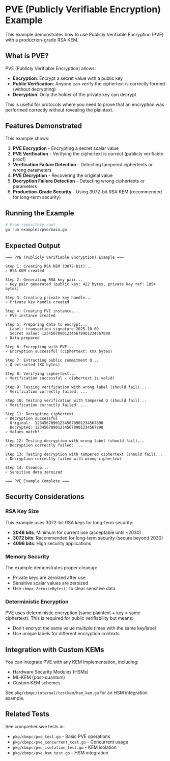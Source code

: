 # PVE (Publicly Verifiable Encryption) Example

This example demonstrates how to use Publicly Verifiable Encryption (PVE) with a production-grade RSA KEM.

## What is PVE?

PVE (Publicly Verifiable Encryption) allows:
- **Encryption**: Encrypt a secret value with a public key
- **Public Verification**: Anyone can verify the ciphertext is correctly formed (without decrypting)
- **Decryption**: Only the holder of the private key can decrypt

This is useful for protocols where you need to prove that an encryption was performed correctly without revealing the plaintext.

## Features Demonstrated

This example shows:

1. **PVE Encryption** - Encrypting a secret scalar value
2. **PVE Verification** - Verifying the ciphertext is correct (publicly verifiable proof)
3. **Verification Failure Detection** - Detecting tampered ciphertexts or wrong parameters
4. **PVE Decryption** - Recovering the original value
5. **Decryption Failure Detection** - Detecting wrong ciphertexts or parameters
6. **Production-Grade Security** - Using 3072-bit RSA KEM (recommended for long-term security)

## Running the Example

```bash
# From repository root
go run examples/pve/main.go
```

## Expected Output

```
=== PVE (Publicly Verifiable Encryption) Example ===

Step 1: Creating RSA KEM (3072-bit)...
✓ RSA KEM created

Step 2: Generating RSA key pair...
✓ Key pair generated (public key: 422 bytes, private key ref: 1854 bytes)

Step 3: Creating private key handle...
✓ Private key handle created

Step 4: Creating PVE instance...
✓ PVE instance created

Step 5: Preparing data to encrypt...
  Label: transaction-signature-2025-10-09
  Secret value: 123456789012345678901234567890
✓ Data prepared

Step 6: Encrypting with PVE...
✓ Encryption successful (ciphertext: XXX bytes)

Step 7: Extracting public commitment Q...
✓ Q extracted (XX bytes)

Step 8: Verifying ciphertext...
✓ Verification successful - ciphertext is valid!

Step 9: Testing verification with wrong label (should fail)...
✓ Verification correctly failed: ...

Step 10: Testing verification with tampered Q (should fail)...
✓ Verification correctly failed: ...

Step 11: Decrypting ciphertext...
✓ Decryption successful
  Original:  123456789012345678901234567890
  Decrypted: 123456789012345678901234567890
✓ Values match!

Step 12: Testing decryption with wrong label (should fail)...
✓ Decryption correctly failed: ...

Step 13: Testing decryption with tampered ciphertext (should fail)...
✓ Decryption correctly failed with wrong ciphertext

Step 14: Cleanup...
✓ Sensitive data zeroized

=== PVE Example Complete ===
```

## Security Considerations

### RSA Key Size

This example uses 3072-bit RSA keys for long-term security:
- **2048 bits**: Minimum for current use (acceptable until ~2030)
- **3072 bits**: Recommended for long-term security (secure beyond 2030)
- **4096 bits**: High security applications

### Memory Security

The example demonstrates proper cleanup:
- Private keys are zeroized after use
- Sensitive scalar values are zeroized
- Use `cbmpc.ZeroizeBytes()` to clear sensitive data

### Deterministic Encryption

PVE uses deterministic encryption (same plaintext + key = same ciphertext).
This is required for public verifiability but means:
- Don't encrypt the same value multiple times with the same key/label
- Use unique labels for different encryption contexts

## Integration with Custom KEMs

You can integrate PVE with any KEM implementation, including:
- Hardware Security Modules (HSMs)
- ML-KEM (post-quantum)
- Custom KEM schemes

See `pkg/cbmpc/internal/testkem/hsm_kem.go` for an HSM integration example.

## Related Tests

See comprehensive tests in:
- `pkg/cbmpc/pve_test.go` - Basic PVE operations
- `pkg/cbmpc/pve_concurrent_test.go` - Concurrent usage
- `pkg/cbmpc/pve_isolation_test.go` - KEM isolation
- `pkg/cbmpc/pve_hsm_test.go` - HSM integration

